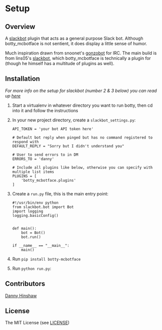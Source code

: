 <!--V1.0.3 - For conversion to rst run the command below from project root-->
<!--pandoc --from=markdown --to=rst README.md -o README.rst-->
# Setup

## Overview

A [slackbot](https://github.com/lins05/slackbot) plugin that acts as a general purpose Slack bot.
Although botty_mcbotface is not sentient, it does display a little sense of humor.

Much inspiration drawn from snoonet's [gonzobot](https://github.com/snoonetIRC/CloudBot) for IRC.
The main build is from lins05's [slackbot](https://github.com/lins05/slackbot), which botty_mcbotface
is technically a plugin for (though he himself has a multitude of plugins as well).

## Installation
*For more info on the setup for slackbot (number 2 & 3 below) you can read up [here](https://github.com/lins05/slackbot)*

1. Start a virtualenv in whatever directory you want to run botty, then cd into it and follow the instructions

2. In your new project directory, create a `slackbot_settings.py`:
    ```
    API_TOKEN = 'your bot API token here'

    # Default bot reply when pinged but has no command registered to respond with
    DEFAULT_REPLY = "Sorry but I didn't understand you"

    # User to send errors to in DM
    ERRORS_TO = 'danny'

    # Include all plugins like below, otherwise you can specify with multiple list items
    PLUGINS = [
        'botty_mcbotface.plugins'
    ]
    ```

3. Create a `run.py` file, this is the main entry point:
    ```
    #!/usr/bin/env python
    from slackbot.bot import Bot
    import logging
    logging.basicConfig()


    def main():
        bot = Bot()
        bot.run()

    if __name__ == "__main__":
        main()
    ```

4. Run `pip install botty-mcbotface`

5. Run `python run.py`:


## Contributors

[Danny Hinshaw](https://github.com/DannyHinshaw)

## License

The MIT License (see [LICENSE](LICENSE))
